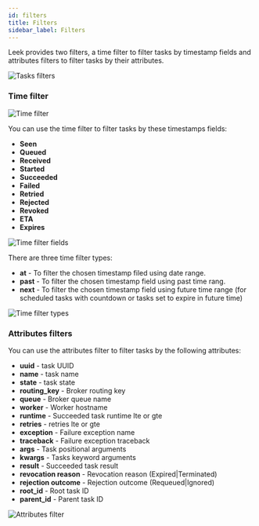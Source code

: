 ```yaml
---
id: filters
title: Filters
sidebar_label: Filters
---
```


Leek provides two filters, a time filter to filter tasks by timestamp fields and attributes filters to filter tasks by 
their attributes.

![Tasks filters](/img/docs/task-filters.png)

### Time filter

![Time filter](/img/docs/time-filter.png)

You can use the time filter to filter tasks by these timestamps fields:

- **Seen**
- **Queued**
- **Received**
- **Started**
- **Succeeded**
- **Failed**
- **Retried**
- **Rejected**
- **Revoked**
- **ETA**
- **Expires**

![Time filter fields](/img/docs/time-filter-fields.png)

There are three time filter types:

- **at** - To filter the chosen timestamp filed using date range.
- **past** - To filter the chosen timestamp field using past time rang. 
- **next** - To filter the chosen timestamp field using future time range (for scheduled tasks with countdown or tasks 
set to expire in future time)

![Time filter types](/img/docs/time-filter-types.png)

### Attributes filters

You can use the attributes filter to filter tasks by the following attributes:

- **uuid** - task UUID
- **name** - task name
- **state** - task state
- **routing_key** - Broker routing key
- **queue** - Broker queue name
- **worker** - Worker hostname
- **runtime** - Succeeded task runtime lte or gte
- **retries** - retries lte or gte
- **exception** - Failure exception name
- **traceback** - Failure exception traceback
- **args** - Task positional arguments
- **kwargs** - Tasks keyword arguments
- **result** - Succeeded task result
- **revocation reason** - Revocation reason (Expired|Terminated)
- **rejection outcome** - Rejection outcome (Requeued|Ignored)
- **root_id** - Root task ID
- **parent_id** - Parent task ID

![Attributes filter](/img/docs/attributes-filter.png)

